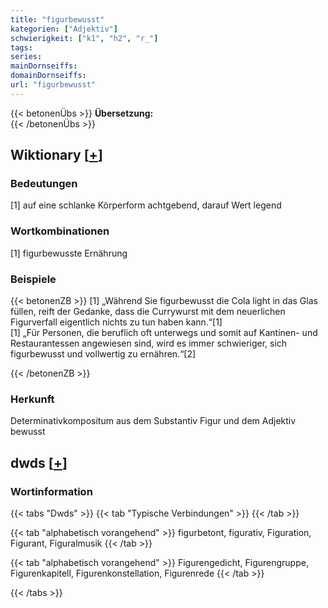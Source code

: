 ```yaml
---
title: "figurbewusst"
kategorien: ["Adjektiv"]
schwierigkeit: ["k1", "h2", "r_"]
tags:
series:
mainDornseiffs:
domainDornseiffs:
url: "figurbewusst"
---
```


{{< betonenÜbs >}}
**Übersetzung:**  
{{< /betonenÜbs >}}

## Wiktionary [[+](https://de.wiktionary.org/wiki/figurbewusst)]

### Bedeutungen
[1] auf eine schlanke Körperform achtgebend, darauf Wert legend  

### Wortkombinationen
[1] figurbewusste Ernährung  

### Beispiele
{{< betonenZB >}}
[1] „Während Sie figurbewusst die Cola light in das Glas füllen, reift der Gedanke, dass die Currywurst mit dem neuerlichen Figurverfall eigentlich nichts zu tun haben kann.“[1]  
[1] „Für Personen, die beruflich oft unterwegs und somit auf Kantinen- und Restaurantessen angewiesen sind, wird es immer schwieriger, sich figurbewusst und vollwertig zu ernähren.“[2]  

{{< /betonenZB >}}
### Herkunft
Determinativkompositum aus dem Substantiv Figur und dem Adjektiv bewusst  



## dwds [[+](https://www.dwds.de/wb/figurbewusst)]

### Wortinformation
{{< tabs "Dwds" >}}
{{< tab "Typische Verbindungen" >}}
{{< /tab >}}

{{< tab "alphabetisch vorangehend" >}}
figurbetont, figurativ, Figuration, Figurant, Figuralmusik
{{< /tab >}}

{{< tab "alphabetisch vorangehend" >}}
Figurengedicht, Figurengruppe, Figurenkapitell, Figurenkonstellation, Figurenrede
{{< /tab >}}

{{< /tabs >}}

